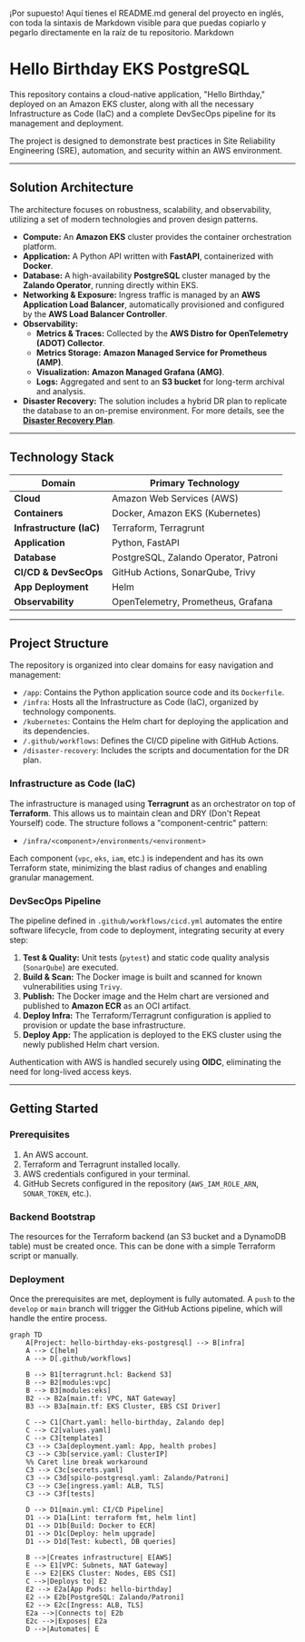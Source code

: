 ¡Por supuesto! Aquí tienes el README.md general del proyecto en inglés, con toda la sintaxis de Markdown visible para que puedas copiarlo y pegarlo directamente en la raíz de tu repositorio.
Markdown

# Hello Birthday EKS PostgreSQL

This repository contains a cloud-native application, "Hello Birthday," deployed on an Amazon EKS cluster, along with all the necessary Infrastructure as Code (IaC) and a complete DevSecOps pipeline for its management and deployment.

The project is designed to demonstrate best practices in Site Reliability Engineering (SRE), automation, and security within an AWS environment.

---

## Solution Architecture

The architecture focuses on robustness, scalability, and observability, utilizing a set of modern technologies and proven design patterns.

* **Compute:** An **Amazon EKS** cluster provides the container orchestration platform.
* **Application:** A Python API written with **FastAPI**, containerized with **Docker**.
* **Database:** A high-availability **PostgreSQL** cluster managed by the **Zalando Operator**, running directly within EKS.
* **Networking & Exposure:** Ingress traffic is managed by an **AWS Application Load Balancer**, automatically provisioned and configured by the **AWS Load Balancer Controller**.
* **Observability:**
    * **Metrics & Traces:** Collected by the **AWS Distro for OpenTelemetry (ADOT) Collector**.
    * **Metrics Storage:** **Amazon Managed Service for Prometheus (AMP)**.
    * **Visualization:** **Amazon Managed Grafana (AMG)**.
    * **Logs:** Aggregated and sent to an **S3 bucket** for long-term archival and analysis.
* **Disaster Recovery:** The solution includes a hybrid DR plan to replicate the database to an on-premise environment. For more details, see the [**Disaster Recovery Plan**](./disaster-recovery/README.md).

---

## Technology Stack

| Domain                  | Primary Technology                                                         |
| ----------------------- | -------------------------------------------------------------------------- |
| **Cloud** | Amazon Web Services (AWS)                                                  |
| **Containers** | Docker, Amazon EKS (Kubernetes)                                            |
| **Infrastructure (IaC)**| Terraform, Terragrunt                                                      |
| **Application** | Python, FastAPI                                                            |
| **Database** | PostgreSQL, Zalando Operator, Patroni                                      |
| **CI/CD & DevSecOps** | GitHub Actions, SonarQube, Trivy                                           |
| **App Deployment** | Helm                                                                       |
| **Observability** | OpenTelemetry, Prometheus, Grafana                                         |

---

## Project Structure

The repository is organized into clear domains for easy navigation and management:

* `/app`: Contains the Python application source code and its `Dockerfile`.
* `/infra`: Hosts all the Infrastructure as Code (IaC), organized by technology components.
* `/kubernetes`: Contains the Helm chart for deploying the application and its dependencies.
* `/.github/workflows`: Defines the CI/CD pipeline with GitHub Actions.
* `/disaster-recovery`: Includes the scripts and documentation for the DR plan.

### Infrastructure as Code (IaC)

The infrastructure is managed using **Terragrunt** as an orchestrator on top of **Terraform**. This allows us to maintain clean and DRY (Don't Repeat Yourself) code. The structure follows a "component-centric" pattern:

* `/infra/<component>/environments/<environment>`

Each component (`vpc`, `eks`, `iam`, etc.) is independent and has its own Terraform state, minimizing the blast radius of changes and enabling granular management.

### DevSecOps Pipeline

The pipeline defined in `.github/workflows/cicd.yml` automates the entire software lifecycle, from code to deployment, integrating security at every step:

1.  **Test & Quality:** Unit tests (`pytest`) and static code quality analysis (`SonarQube`) are executed.
2.  **Build & Scan:** The Docker image is built and scanned for known vulnerabilities using `Trivy`.
3.  **Publish:** The Docker image and the Helm chart are versioned and published to **Amazon ECR** as an OCI artifact.
4.  **Deploy Infra:** The Terraform/Terragrunt configuration is applied to provision or update the base infrastructure.
5.  **Deploy App:** The application is deployed to the EKS cluster using the newly published Helm chart version.

Authentication with AWS is handled securely using **OIDC**, eliminating the need for long-lived access keys.

---

## Getting Started

### Prerequisites

1.  An AWS account.
2.  Terraform and Terragrunt installed locally.
3.  AWS credentials configured in your terminal.
4.  GitHub Secrets configured in the repository (`AWS_IAM_ROLE_ARN`, `SONAR_TOKEN`, etc.).

### Backend Bootstrap

The resources for the Terraform backend (an S3 bucket and a DynamoDB table) must be created once. This can be done with a simple Terraform script or manually.

### Deployment

Once the prerequisites are met, deployment is fully automated. A `push` to the `develop` or `main` branch will trigger the GitHub Actions pipeline, which will handle the entire process.



```mermaid
graph TD
    A[Project: hello-birthday-eks-postgresql] --> B[infra]
    A --> C[helm]
    A --> D[.github/workflows]

    B --> B1[terragrunt.hcl: Backend S3]
    B --> B2[modules:vpc]
    B --> B3[modules:eks]
    B2 --> B2a[main.tf: VPC, NAT Gateway]
    B3 --> B3a[main.tf: EKS Cluster, EBS CSI Driver]

    C --> C1[Chart.yaml: hello-birthday, Zalando dep]
    C --> C2[values.yaml]
    C --> C3[templates]
    C3 --> C3a[deployment.yaml: App, health probes]
    C3 --> C3b[service.yaml: ClusterIP]
    %% Caret line break workaround
    C3 --> C3c[secrets.yaml]
    C3 --> C3d[spilo-postgresql.yaml: Zalando/Patroni]
    C3 --> C3e[ingress.yaml: ALB, TLS]
    C3 --> C3f[tests]

    D --> D1[main.yml: CI/CD Pipeline]
    D1 --> D1a[Lint: terraform fmt, helm lint]
    D1 --> D1b[Build: Docker to ECR]
    D1 --> D1c[Deploy: helm upgrade]
    D1 --> D1d[Test: kubectl, DB queries]

    B -->|Creates infrastructure| E[AWS]
    E --> E1[VPC: Subnets, NAT Gateway]
    E --> E2[EKS Cluster: Nodes, EBS CSI]
    C -->|Deploys to| E2
    E2 --> E2a[App Pods: hello-birthday]
    E2 --> E2b[PostgreSQL: Zalando/Patroni]
    E2 --> E2c[Ingress: ALB, TLS]
    E2a -->|Connects to| E2b
    E2c -->|Exposes| E2a
    D -->|Automates| E
```